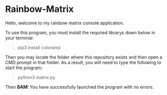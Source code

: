# Rainbow-Matrix
Hello, welcome to my rainbow matrix console application.

To use this program, you must install the requried librarys down below in your terminal:
> pip3 install colorama

Then you may locate the folder where this repository exists and then open a CMD prompt in that folder.
As a result, you will need to type the following to start the program:
> python3 matrix.py

Then **BAM**! You have successfully launched the program with no errors.
